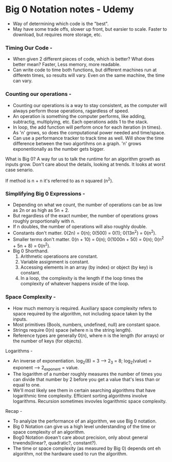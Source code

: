 # Big 0 Notation notes - Udemy

- Way of determining which code is the "best".
- May have some trade offs, slower up front, but earsier to scale. Faster to download, but requires more storage, etc.

### Timing Our Code -

- When given 2 different pieces of code, which is better? What does better mean? Faster, Less memory, more readable.
- Can write code to time both functions, but different machines run at differetn times, so results will vary. Even on the same machine, the time can vary.

### Counting our operations -

- Counting our operations is a way to stay consistent, as the computer will always perform those operations, ragardless of speed.
- An operation is something the computer performs, like adding, subtractig, multiplying, etc. Each operations adds 1 to the stack.
- In loop, the add function will perform once for each iteration (n times). As 'n' grows, so does the computational power needed and time/space.
- Can use a performance tracker to track time as well. Will show the time difference between the two algortihms on a graph. 'n' grows exponentionally as the number gets bigger.

What is Big 0? A way for us to talk the runtime for an algorithm growth as inputs grow. Don't care about the details, looking at trends. It looks at worst case senario.

If method is n + n it's referred to as n squared (n<sup>2</sup>).

### Simplifying Big 0 Expressions -

- Depending on what we count, the number of operations can be as low as 2n or as high as 5n + 2.
- But regardless of the exact number, the number of operations grows roughly proportionally with n.
- If n doubles, the number of operations will also roughly double.
- Constants don't matter. 0(2n) = 0(n); 0(500) = 0(1); 0(13n<sup>2</sup>) = 0(n<sup>2</sup>).
- Smaller terms don't matter. 0(n + 10) = 0(n); 0(1000n + 50) = 0(n); 0(n<sup>2</sup> + 5n + 8) = 0(n<sup>2</sup>).
- Big 0 Shorthand.
    1. Arithmetic operatioons are constant.
    2. Variable assignment is constant.
    3. Accessing elements in an array (by index) or object (by key) is constant.
    4. In a loop, the complexity is the length if the loop times the complexity of whatever happens inside of the loop.

### Space Complexity -

- How much memory is required. Auxiliary space complexity refers to space required by the algorithm, not including space taken by the inputs.
- Most primitives (Bools, numbers, undefined, null) are constant space.
- Strings require 0(n) space (where n is the string length).
- Reference types are generally 0(n), where n is the length (for arrays) or the number of keys (for objects).

Logarithms -

- An inverse of exponentiation. log<sub>2</sub>(8) = 3 --> 2<sub>3</sub> = 8; log<sub>2</sub>(value) = exponent --> 2<sub>exponent</sub> = value.
- The logarithm of a number roughly measures the number of times you can divide that number by 2 before you get a value that's less than or equal to one.
- We'll most likely see them in certain searching algorithms that have  logarithmic time complexity. Efficient sorting algorithms involve logarithms. Recursion sometimes invovles logarithmic space complexity.

Recap -

- To analyize the performance of an algorithm, we use Big 0 notation.
- Big 0 Notation can give us a high level understanding of the time or space complexity of an algorithm.
- Bog0 Notation doean't care about precision, only about general trwends(linear?, quadratic?, constant?).
- The time or space complexity (as measured by Big 0) depends ont eh algorithm, not the hardware used to run the algorithm.
